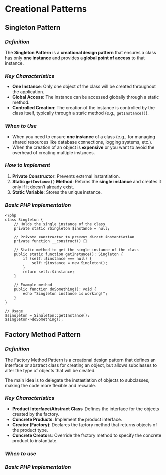 # **Creational Patterns**

## **Singleton Pattern**

### *Definition*

The **Singleton Pattern** is a **creational design pattern** that ensures a class has only **one instance** and provides a **global point of access** to that instance.

### *Key Characteristics*

- **One Instance**: Only one object of the class will be created throughout the application.
- **Global Access**: The instance can be accessed globally through a static method.
- **Controlled Creation**: The creation of the instance is controlled by the class itself, typically through a static method (e.g., `getInstance()`).

### *When to Use*

- When you need to ensure **one instance** of a class (e.g., for managing shared resources like database connections, logging systems, etc.).
- When the creation of an object is **expensive** or you want to avoid the overhead of creating multiple instances.

### *How to Implement*

1. **Private Constructor**: Prevents external instantiation.
2. **Static `getInstance()` Method**: Returns the **single instance** and creates it only if it doesn’t already exist.
3. **Static Variable**: Stores the unique instance.

### *Basic PHP Implementation*

```
<?php
class Singleton {
    // Holds the single instance of the class
    private static ?Singleton $instance = null;

    // Private constructor to prevent direct instantiation
    private function __construct() {}

    // Static method to get the single instance of the class
    public static function getInstance(): Singleton {
        if (self::$instance === null) {
            self::$instance = new Singleton();
        }
        return self::$instance;
    }

    // Example method
    public function doSomething(): void {
        echo "Singleton instance is working!";
    }
}

// Usage
$singleton = Singleton::getInstance();
$singleton->doSomething();
```

## **Factory Method Pattern**

### *Definition*

The Factory Method Pattern is a creational design pattern that defines an interface or abstract class for creating an object, but allows subclasses to alter the type of objects that will be created.

The main idea is to delegate the instantiation of objects to subclasses, making the code more flexible and reusable.
### *Key Characteristics*

- **Product Interface/Abstract Class**: Defines the interface for the objects created by the factory.
- **Concrete Products**: Implement the product interface.
- **Creator (Factory)**: Declares the factory method that returns objects of the product type.
- **Concrete Creators**: Override the factory method to specify the concrete product to instantiate.
### *When to use*


### *Basic PHP Implementation*





